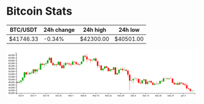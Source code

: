 # Bitcoin Stats

BTC/USDT|24h change|24h high|24h low|
|---|---|---|---|
|$41746.33|-0.34%|$42300.00|$40501.00|

<img src="./chart.svg">
